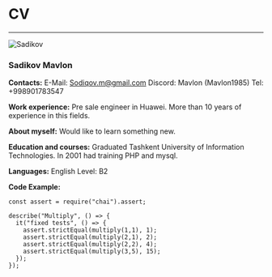 # CV
___
![Sadikov](/Sadikov1.jpg "San Juan Mountains")

### Sadikov Mavlon

__Contacts:__
    E-Mail: Sodiqov.m@gmail.com
    Discord: Mavlon (Mavlon1985)
    Tel: +998901783547

__Work experience:__
Pre sale engineer in Huawei. More than 10 years of experience in this fields.

__About myself:__
Would like to learn something new. 


__Education and courses:__
Graduated Tashkent University of Information Technologies.
In 2001 had training PHP and mysql.

__Languages:__
English Level: B2


__Code Example:__
```
const assert = require("chai").assert;

describe("Multiply", () => {
  it("fixed tests", () => {
    assert.strictEqual(multiply(1,1), 1);
    assert.strictEqual(multiply(2,1), 2);
    assert.strictEqual(multiply(2,2), 4);
    assert.strictEqual(multiply(3,5), 15);   
  });
});
```
